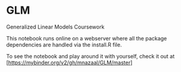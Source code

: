 # GLM
Generalized Linear Models Coursework

This notebook runs online on a webserver where all the package dependencies are handled via the install.R file.

To see the notebook and play around it with yourself, check it out at [https://mybinder.org/v2/gh/mnazaal/GLM/master]
